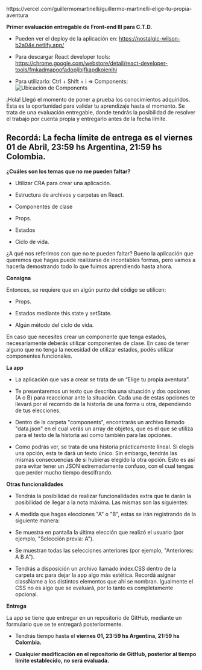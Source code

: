 
<p>https://vercel.com/guillermomartinelli/guillermo-martinelli-elige-tu-propia-aventura</P>











**Primer evaluación entregable de Front-end III para C.T.D.**

 - Pueden ver el deploy de la aplicación en:
   https://nostalgic-wilson-b2a04e.netlify.app/ 
 - Para descargar React    developer tools:   
   https://chrome.google.com/webstore/detail/react-developer-tools/fmkadmapgofadopljbjfkapdkoienihi
   
 - Para utilizarlo: Ctrl + Shift + i  => Components:
![Ubicación de Components](https://github.com/Ivanszs/ctd-frontend3-primer-evaluacion/blob/main/reactComponents.PNG?raw=true)

¡Hola! Llegó el momento de poner a prueba los conocimientos adquiridos. Esta es la oportunidad para validar tu aprendizaje hasta el momento. Se trata de una evaluación entregable, donde tendrás la posibilidad de resolver el trabajo por cuenta propia y entregarlo antes de la fecha límite.

## Recordá: La fecha límite de entrega es el viernes 01 de Abril, 23:59 hs Argentina, 21:59 hs Colombia.

**¿Cuáles son los temas que no me pueden faltar?**

-   Utilizar CRA para crear una aplicación.
    
-   Estructura de archivos y carpetas en React.
    
-   Componentes de clase
    
-   Props.
    
-   Estados
    
-   Ciclo de vida.
    

¿A qué nos referimos con que no te pueden faltar? Bueno la aplicación que queremos que hagas puede realizarse de incontables formas, pero vamos a hacerla demostrando todo lo que fuimos aprendiendo hasta ahora.

**Consigna**

Entonces, se requiere que en algún punto del código se utilicen:

-   Props.
    
-   Estados mediante this.state y setState.
    
-   Algún método del ciclo de vida.
    

En caso que necesites crear un componente que tenga estados, necesariamente deberás utilizar componentes de clase. En caso de tener alguno que no tenga la necesidad de utilizar estados, podés utilizar componentes funcionales.

**La app**

-   La aplicación que vas a crear se trata de un “Elige tu propia aventura”.
    
-   Te presentaremos un texto que describa una situación y dos opciones (A o B) para reaccionar ante la situación. Cada una de estas opciones te llevará por el recorrido de la historia de una forma u otra, dependiendo de tus elecciones.
    
-   Dentro de la carpeta "components", encontrarás un archivo llamado "data.json" en el cual verás un array de objetos, que es el que se utiliza para el texto de la historia así como también para las opciones.
    
-   Como podrás ver, se trata de una historia prácticamente lineal. Si elegís una opción, esta te dará un texto único. Sin embargo, tendrás las mismas consecuencias de si hubieras elegido la otra opción. Esto es así para evitar tener un JSON extremadamente confuso, con el cual tengas que perder mucho tiempo descifrando.
    

**Otras funcionalidades**

-   Tendrás la posibilidad de realizar funcionalidades extra que te darán la posibilidad de llegar a la nota máxima. Las mismas son las siguientes:
    

-   A medida que hagas elecciones "A" o "B", estas se irán registrando de la siguiente manera:
    

-   Se muestra en pantalla la última elección que realizó el usuario (por ejemplo, "Selección previa: A").
    
-   Se muestran todas las selecciones anteriores (por ejemplo, "Anteriores: A B A").
    

-   Tendrás a disposición un archivo llamado  index.CSS dentro de la carpeta src para dejar la app algo más estética. Recordá asignar className a los distintos elementos que ahí se nombran. Igualmente el CSS no es algo que se evaluará, por lo tanto es completamente opcional.
    

**Entrega**

La app se tiene que entregar en un repositorio de GitHub, mediante un formulario que se te entregará posteriormente.

-   Tendrás tiempo hasta el **viernes 01, 23:59 hs Argentina, 21:59 hs Colombia.**
    
- **Cualquier modificación en el repositorio de GitHub, posterior al tiempo límite establecido, no será evaluada.**
